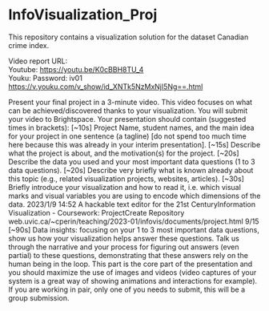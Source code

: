 # InfoVisualization_Proj
This repository contains a visualization solution for the dataset Canadian crime index.

Video report URL: <br/>
  Youtube: 
    https://youtu.be/K0cBBH8TU_4 <br/>
  Youku: 
    Password: iv01 <br/>
    https://v.youku.com/v_show/id_XNTk5NzMxNjI5Ng==.html <br/>

Present your final project in a 3-minute video. This video focuses on what can be achieved/discovered thanks to your visualization. You will submit your video to Brightspace.
Your presentation should contain (suggested times in brackets):
[~10s]
Project Name, student names, and the main idea for your project in one sentence (a tagline) [do not spend too much time here because this was already in your interim presentation].
[~15s]
Describe what the project is about, and the motivation(s) for the project.
[~20s]
Describe the data you used and your most important data questions (1 to 3 data questions).
[~20s]
Describe very briefly what is known already about this topic (e.g., related visualization projects, websites, articles).
[~30s]
Briefly introduce your visualization and how to read it, i.e. which visual marks and visual variables you are using to encode which dimensions of the data.
2023/1/9 14:52 A hackable text editor for the 21st CenturyInformation Visualization - Coursework: ProjectCreate Repository
web.uvic.ca/~cperin/teaching/2023-01/infovis/documents/project.html 9/15
[~90s]
Data insights: focusing on your 1 to 3 most important data questions, show us how your visualization helps answer these questions. Talk us through the narrative and your process for figuring out answers (even partial) to these questions, demonstrating that these answers rely on the human being in the loop. This part is the core part of the presentation and you should maximize the use of images and videos (video captures of your system is a great way of showing animations and interactions for example).
If you are working in pair, only one of you needs to submit, this will be a group submission.
